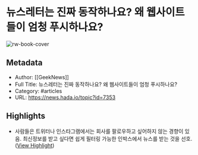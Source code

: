 # 뉴스레터는 진짜 동작하나요? 왜 웹사이트들이 엄청 푸시하나요?

![rw-book-cover](https://social.news.hada.io/topic/7353)

## Metadata
- Author: [[GeekNews]]
- Full Title: 뉴스레터는 진짜 동작하나요? 왜 웹사이트들이 엄청 푸시하나요?
- Category: #articles
- URL: https://news.hada.io/topic?id=7353

## Highlights
- 사람들은 트위터나 인스타그램에서는 회사를 팔로우하고 싶어하지 않는 경향이 있음. 최신정보를 받고 싶다면 쉽게 필터링 가능한 인박스에서 뉴스를 받는 것을 선호. ([View Highlight](https://read.readwise.io/read/01gckxcs9fewybx6khvv8ryttv))
